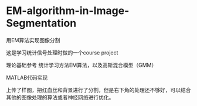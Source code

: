 # EM-algorithm-in-Image-Segmentation

用EM算法实现图像分割

这是学习统计信号处理时做的一个course project 

理论基础参考 统计学习方法EM算法，以及高斯混合模型（GMM）

MATLAB代码实现

上传了样图，把红血丝和背景进行了分割，但是右下角的处理还不够好，可以结合其他的图像处理的算法或者神经网络进行优化。


